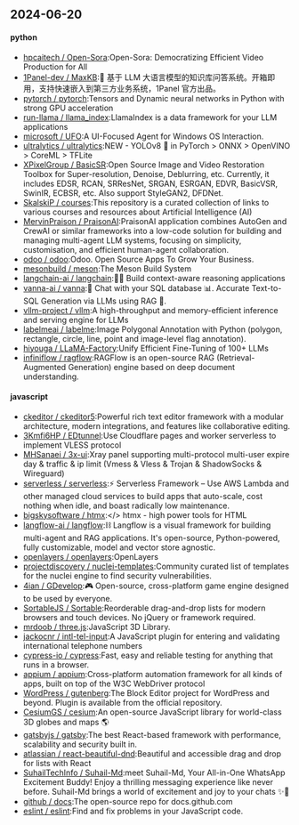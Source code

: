 ## 2024-06-20

#### python
* [hpcaitech / Open-Sora](https://github.com/hpcaitech/Open-Sora):Open-Sora: Democratizing Efficient Video Production for All
* [1Panel-dev / MaxKB](https://github.com/1Panel-dev/MaxKB):🚀 基于 LLM 大语言模型的知识库问答系统。开箱即用，支持快速嵌入到第三方业务系统，1Panel 官方出品。
* [pytorch / pytorch](https://github.com/pytorch/pytorch):Tensors and Dynamic neural networks in Python with strong GPU acceleration
* [run-llama / llama_index](https://github.com/run-llama/llama_index):LlamaIndex is a data framework for your LLM applications
* [microsoft / UFO](https://github.com/microsoft/UFO):A UI-Focused Agent for Windows OS Interaction.
* [ultralytics / ultralytics](https://github.com/ultralytics/ultralytics):NEW - YOLOv8 🚀 in PyTorch > ONNX > OpenVINO > CoreML > TFLite
* [XPixelGroup / BasicSR](https://github.com/XPixelGroup/BasicSR):Open Source Image and Video Restoration Toolbox for Super-resolution, Denoise, Deblurring, etc. Currently, it includes EDSR, RCAN, SRResNet, SRGAN, ESRGAN, EDVR, BasicVSR, SwinIR, ECBSR, etc. Also support StyleGAN2, DFDNet.
* [SkalskiP / courses](https://github.com/SkalskiP/courses):This repository is a curated collection of links to various courses and resources about Artificial Intelligence (AI)
* [MervinPraison / PraisonAI](https://github.com/MervinPraison/PraisonAI):PraisonAI application combines AutoGen and CrewAI or similar frameworks into a low-code solution for building and managing multi-agent LLM systems, focusing on simplicity, customisation, and efficient human-agent collaboration.
* [odoo / odoo](https://github.com/odoo/odoo):Odoo. Open Source Apps To Grow Your Business.
* [mesonbuild / meson](https://github.com/mesonbuild/meson):The Meson Build System
* [langchain-ai / langchain](https://github.com/langchain-ai/langchain):🦜🔗 Build context-aware reasoning applications
* [vanna-ai / vanna](https://github.com/vanna-ai/vanna):🤖 Chat with your SQL database 📊. Accurate Text-to-SQL Generation via LLMs using RAG 🔄.
* [vllm-project / vllm](https://github.com/vllm-project/vllm):A high-throughput and memory-efficient inference and serving engine for LLMs
* [labelmeai / labelme](https://github.com/labelmeai/labelme):Image Polygonal Annotation with Python (polygon, rectangle, circle, line, point and image-level flag annotation).
* [hiyouga / LLaMA-Factory](https://github.com/hiyouga/LLaMA-Factory):Unify Efficient Fine-Tuning of 100+ LLMs
* [infiniflow / ragflow](https://github.com/infiniflow/ragflow):RAGFlow is an open-source RAG (Retrieval-Augmented Generation) engine based on deep document understanding.

#### javascript
* [ckeditor / ckeditor5](https://github.com/ckeditor/ckeditor5):Powerful rich text editor framework with a modular architecture, modern integrations, and features like collaborative editing.
* [3Kmfi6HP / EDtunnel](https://github.com/3Kmfi6HP/EDtunnel):Use Cloudflare pages and worker serverless to implement VLESS protocol
* [MHSanaei / 3x-ui](https://github.com/MHSanaei/3x-ui):Xray panel supporting multi-protocol multi-user expire day & traffic & ip limit (Vmess & Vless & Trojan & ShadowSocks & Wireguard)
* [serverless / serverless](https://github.com/serverless/serverless):⚡ Serverless Framework – Use AWS Lambda and other managed cloud services to build apps that auto-scale, cost nothing when idle, and boast radically low maintenance.
* [bigskysoftware / htmx](https://github.com/bigskysoftware/htmx):</> htmx - high power tools for HTML
* [langflow-ai / langflow](https://github.com/langflow-ai/langflow):⛓️ Langflow is a visual framework for building multi-agent and RAG applications. It's open-source, Python-powered, fully customizable, model and vector store agnostic.
* [openlayers / openlayers](https://github.com/openlayers/openlayers):OpenLayers
* [projectdiscovery / nuclei-templates](https://github.com/projectdiscovery/nuclei-templates):Community curated list of templates for the nuclei engine to find security vulnerabilities.
* [4ian / GDevelop](https://github.com/4ian/GDevelop):🎮 Open-source, cross-platform game engine designed to be used by everyone.
* [SortableJS / Sortable](https://github.com/SortableJS/Sortable):Reorderable drag-and-drop lists for modern browsers and touch devices. No jQuery or framework required.
* [mrdoob / three.js](https://github.com/mrdoob/three.js):JavaScript 3D Library.
* [jackocnr / intl-tel-input](https://github.com/jackocnr/intl-tel-input):A JavaScript plugin for entering and validating international telephone numbers
* [cypress-io / cypress](https://github.com/cypress-io/cypress):Fast, easy and reliable testing for anything that runs in a browser.
* [appium / appium](https://github.com/appium/appium):Cross-platform automation framework for all kinds of apps, built on top of the W3C WebDriver protocol
* [WordPress / gutenberg](https://github.com/WordPress/gutenberg):The Block Editor project for WordPress and beyond. Plugin is available from the official repository.
* [CesiumGS / cesium](https://github.com/CesiumGS/cesium):An open-source JavaScript library for world-class 3D globes and maps 🌎
* [gatsbyjs / gatsby](https://github.com/gatsbyjs/gatsby):The best React-based framework with performance, scalability and security built in.
* [atlassian / react-beautiful-dnd](https://github.com/atlassian/react-beautiful-dnd):Beautiful and accessible drag and drop for lists with React
* [SuhailTechInfo / Suhail-Md](https://github.com/SuhailTechInfo/Suhail-Md):meet Suhail-Md, Your All-in-One WhatsApp Excitement Buddy! Enjoy a thrilling messaging experience like never before. Suhail-Md brings a world of excitement and joy to your chats ✨🤖
* [github / docs](https://github.com/github/docs):The open-source repo for docs.github.com
* [eslint / eslint](https://github.com/eslint/eslint):Find and fix problems in your JavaScript code.
